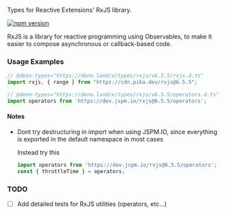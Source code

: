 Types for Reactive Extensions' RxJS library.

[![npm version](https://badge.fury.io/js/rxjs.svg)](http://badge.fury.io/js/rxjs)

RxJS is a library for reactive programming using Observables, to make it easier to compose asynchronous or callback-based code.

### Usage Examples

```typescript
// @deno-types="https://deno.land/x/types/rxjs/v6.5.5/rxjs.d.ts"
import rxjs, { range } from "https://cdn.pika.dev/rxjs@6.5.5";

// @deno-types="https://deno.land/x/types/rxjs/v6.5.5/operators.d.ts"
import operators from 'https://dev.jspm.io/rxjs@6.5.5/operators';

```

#### Notes
- Dont try destructuring in import when using JSPM.IO, since everything is exported in the default namespace in most cases

  Instead try this
  ```typescript
  import operators from 'https://dev.jspm.io/rxjs@6.5.5/operators';
  const { throttleTime } = operators;
  ```

### TODO
- [ ] Add detailed tests for RxJS utilities (operators, etc...)